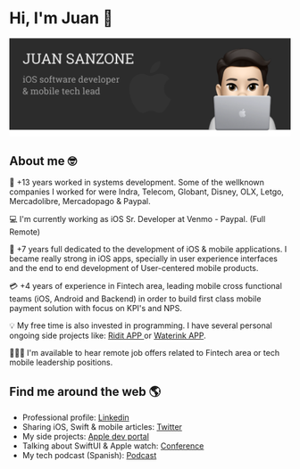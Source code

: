 # Hi, I'm Juan 👋

<img src="https://raw.githubusercontent.com/juansanzone/juansanzone/master/header.png" alt="banner that says Juan Sanzone - iOS developer, tech lead">

## About me 🤓

🏢 +13 years worked in systems development. Some of the wellknown companies I worked for were Indra, Telecom, Globant, Disney, OLX, Letgo, Mercadolibre, Mercadopago & Paypal.

💻 I'm currently working as iOS Sr. Developer at Venmo - Paypal. (Full Remote)

📱 +7 years full dedicated to the development of iOS & mobile applications. I became really strong in iOS apps, specially in user experience interfaces and the end to end development of User-centered mobile products.

💳 +4 years of experience in Fintech area, leading mobile cross functional teams (iOS, Android and Backend) in order to build first class mobile payment solution with focus on KPI's and NPS.

💡 My free time is also invested in programming. I have several personal ongoing side projects like:  <a href="https://apps.apple.com/us/app/ridit/id1442148798?l=es"> Ridit APP </a> or  <a href="https://apps.apple.com/us/app/waterink/id1250941742">Waterink APP</a>.

👨🏻‍💻 I'm available to hear remote job offers related to Fintech area or tech mobile leadership positions.

## Find me around the web 🌎 

- Professional profile: <a href="https://www.linkedin.com/in/juansanzone/">Linkedin</a>
- Sharing iOS, Swift & mobile articles: <a href="https://www.twitter.com/johnsanzo">Twitter</a>
- My side projects: <a href="https://apps.apple.com/us/developer/juan-sanzone/id1217039561">Apple dev portal</a>
- Talking about SwiftUI & Apple watch: <a href="https://www.youtube.com/watch?v=Fl4h2QV2fM4">Conference</a>
- My tech podcast (Spanish): <a href="https://anchor.fm/techbros">Podcast</a> 

<!--
**juansanzone/juansanzone** is a ✨ _special_ ✨ repository because its `README.md` (this file) appears on your GitHub profile.

Here are some ideas to get you started:

- 🔭 I’m currently working on ...
- 🌱 I’m currently learning ...
- 👯 I’m looking to collaborate on ...
- 🤔 I’m looking for help with ...
- 💬 Ask me about ...
- 📫 How to reach me: ...
- 😄 Pronouns: ...
- ⚡ Fun fact: ...
-->
